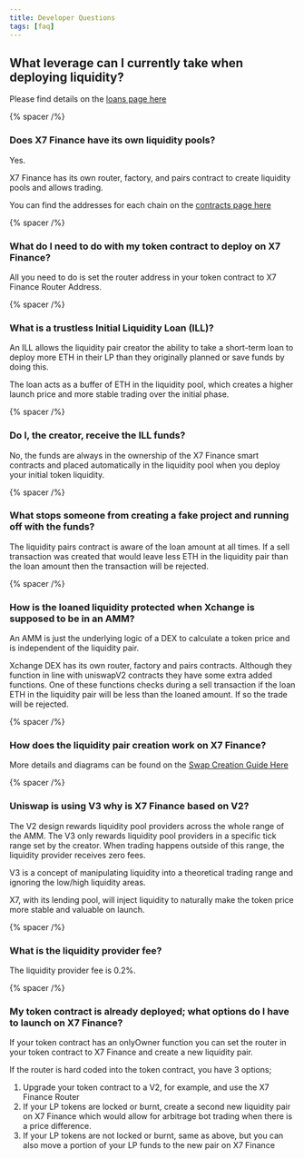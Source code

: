 ```yaml
---
title: Developer Questions
tags: [faq]
---
```


## What leverage can I currently take when deploying liquidity?

Please find details on the [loans page here](/dashboard/loans/)

{% spacer /%}

### Does X7 Finance have its own liquidity pools?

Yes.

X7 Finance has its own router, factory, and pairs contract to create liquidity pools and allows trading.

You can find the addresses for each chain on the [contracts page here](/dashboard/contracts/)

{% spacer /%}

### What do I need to do with my token contract to deploy on X7 Finance?

All you need to do is set the router address in your token contract to X7 Finance Router Address.

{% spacer /%}

### What is a trustless Initial Liquidity Loan (ILL)?

An ILL allows the liquidity pair creator the ability to take a short-term loan to deploy more ETH in their LP than they originally planned or save funds by doing this.

The loan acts as a buffer of ETH in the liquidity pool, which creates a higher launch price and more stable trading over the initial phase.

{% spacer /%}

### Do I, the creator, receive the ILL funds?

No, the funds are always in the ownership of the X7 Finance smart contracts and placed automatically in the liquidity pool when you deploy your initial token liquidity.

{% spacer /%}

### What stops someone from creating a fake project and running off with the funds?

The liquidity pairs contract is aware of the loan amount at all times. If a sell transaction was created that would leave less ETH in the liquidity pair than the loan amount then the transaction will be rejected.

{% spacer /%}

### How is the loaned liquidity protected when Xchange is supposed to be in an AMM?

An AMM is just the underlying logic of a DEX to calculate a token price and is independent of the liquidity pair.

Xchange DEX has its own router, factory and pairs contracts. Although they function in line with uniswapV2 contracts they have some extra added functions. One of these functions checks during a sell transaction if the loan ETH in the liquidity pair will be less than the loaned amount. If so the trade will be rejected.

{% spacer /%}

### How does the liquidity pair creation work on X7 Finance?

More details and diagrams can be found on the [Swap Creation Guide Here](/whitepaper/understanding-swap-creation/)

{% spacer /%}

### Uniswap is using V3 why is X7 Finance based on V2?

The V2 design rewards liquidity pool providers across the whole range of the AMM. The V3 only rewards liquidity pool providers in a specific tick range set by the creator. When trading happens outside of this range, the liquidity provider receives zero fees.

V3 is a concept of manipulating liquidity into a theoretical trading range and ignoring the low/high liquidity areas.

X7, with its lending pool, will inject liquidity to naturally make the token price more stable and valuable on launch.

{% spacer /%}

### What is the liquidity provider fee?

The liquidity provider fee is 0.2%.

{% spacer /%}

### My token contract is already deployed; what options do I have to launch on X7 Finance?

If your token contract has an onlyOwner function you can set the router in your token contract to X7 Finance and create a new liquidity pair.

If the router is hard coded into the token contract, you have 3 options;

1. Upgrade your token contract to a V2, for example, and use the X7 Finance Router
2. If your LP tokens are locked or burnt, create a second new liquidity pair on X7 Finance which would allow for arbitrage bot trading when there is a price difference.
3. If your LP tokens are not locked or burnt, same as above, but you can also move a portion of your LP funds to the new pair on X7 Finance

